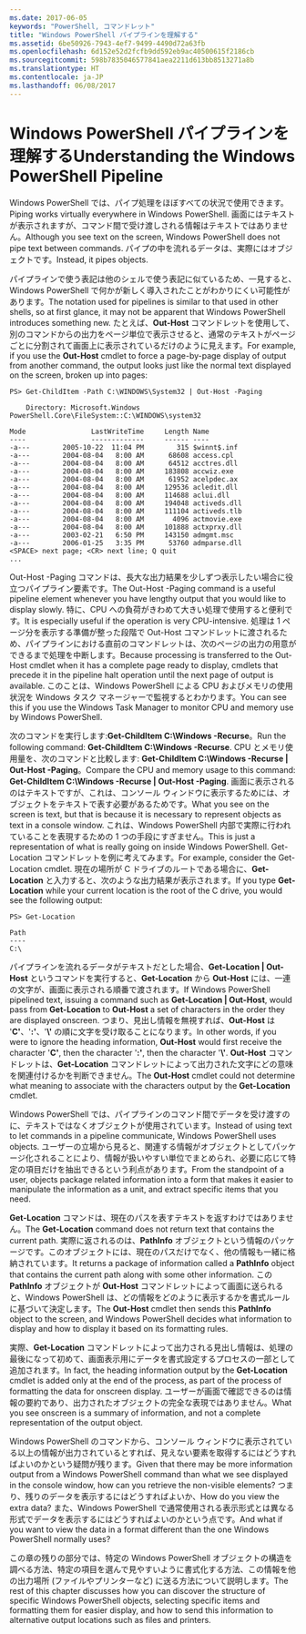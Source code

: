 ```yaml
---
ms.date: 2017-06-05
keywords: "PowerShell, コマンドレット"
title: "Windows PowerShell パイプラインを理解する"
ms.assetid: 6be50926-7943-4ef7-9499-4490d72a63fb
ms.openlocfilehash: 6d152e52d2fcfb9dd592eb9ac40500615f2186cb
ms.sourcegitcommit: 598b7835046577841aea2211d613bb8513271a8b
ms.translationtype: HT
ms.contentlocale: ja-JP
ms.lasthandoff: 06/08/2017
---
```

# <a name="understanding-the-windows-powershell-pipeline"></a><span data-ttu-id="e3243-103">Windows PowerShell パイプラインを理解する</span><span class="sxs-lookup"><span data-stu-id="e3243-103">Understanding the Windows PowerShell Pipeline</span></span>
<span data-ttu-id="e3243-104">Windows PowerShell では、パイプ処理をほぼすべての状況で使用できます。</span><span class="sxs-lookup"><span data-stu-id="e3243-104">Piping works virtually everywhere in Windows PowerShell.</span></span> <span data-ttu-id="e3243-105">画面にはテキストが表示されますが、コマンド間で受け渡しされる情報はテキストではありません。</span><span class="sxs-lookup"><span data-stu-id="e3243-105">Although you see text on the screen, Windows PowerShell does not pipe text between commands.</span></span> <span data-ttu-id="e3243-106">パイプの中を流れるデータは、実際にはオブジェクトです。</span><span class="sxs-lookup"><span data-stu-id="e3243-106">Instead, it pipes objects.</span></span>

<span data-ttu-id="e3243-107">パイプラインで使う表記は他のシェルで使う表記に似ているため、一見すると、Windows PowerShell で何かが新しく導入されたことがわかりにくい可能性があります。</span><span class="sxs-lookup"><span data-stu-id="e3243-107">The notation used for pipelines is similar to that used in other shells, so at first glance, it may not be apparent that Windows PowerShell introduces something new.</span></span> <span data-ttu-id="e3243-108">たとえば、**Out-Host** コマンドレットを使用して、別のコマンドからの出力をページ単位で表示させると、通常のテキストがページごとに分割されて画面上に表示されているだけのように見えます。</span><span class="sxs-lookup"><span data-stu-id="e3243-108">For example, if you use the **Out-Host** cmdlet to force a page-by-page display of output from another command, the output looks just like the normal text displayed on the screen, broken up into pages:</span></span>

```
PS> Get-ChildItem -Path C:\WINDOWS\System32 | Out-Host -Paging

    Directory: Microsoft.Windows PowerShell.Core\FileSystem::C:\WINDOWS\system32

Mode                LastWriteTime     Length Name
----                -------------     ------ ----
-a---        2005-10-22  11:04 PM        315 $winnt$.inf
-a---        2004-08-04   8:00 AM      68608 access.cpl
-a---        2004-08-04   8:00 AM      64512 acctres.dll
-a---        2004-08-04   8:00 AM     183808 accwiz.exe
-a---        2004-08-04   8:00 AM      61952 acelpdec.ax
-a---        2004-08-04   8:00 AM     129536 acledit.dll
-a---        2004-08-04   8:00 AM     114688 aclui.dll
-a---        2004-08-04   8:00 AM     194048 activeds.dll
-a---        2004-08-04   8:00 AM     111104 activeds.tlb
-a---        2004-08-04   8:00 AM       4096 actmovie.exe
-a---        2004-08-04   8:00 AM     101888 actxprxy.dll
-a---        2003-02-21   6:50 PM     143150 admgmt.msc
-a---        2006-01-25   3:35 PM      53760 admparse.dll
<SPACE> next page; <CR> next line; Q quit
...
```

<span data-ttu-id="e3243-109">Out-Host -Paging コマンドは、長大な出力結果を少しずつ表示したい場合に役立つパイプライン要素です。</span><span class="sxs-lookup"><span data-stu-id="e3243-109">The Out-Host -Paging command is a useful pipeline element whenever you have lengthy output that you would like to display slowly.</span></span> <span data-ttu-id="e3243-110">特に、CPU への負荷がきわめて大きい処理で使用すると便利です。</span><span class="sxs-lookup"><span data-stu-id="e3243-110">It is especially useful if the operation is very CPU-intensive.</span></span> <span data-ttu-id="e3243-111">処理は 1 ページ分を表示する準備が整った段階で Out-Host コマンドレットに渡されるため、パイプラインにおける直前のコマンドレットは、次のページの出力の用意ができるまで処理を中断します。</span><span class="sxs-lookup"><span data-stu-id="e3243-111">Because processing is transferred to the Out-Host cmdlet when it has a complete page ready to display, cmdlets that precede it in the pipeline halt operation until the next page of output is available.</span></span> <span data-ttu-id="e3243-112">このことは、Windows PowerShell による CPU およびメモリの使用状況を Windows タスク マネージャーで監視するとわかります。</span><span class="sxs-lookup"><span data-stu-id="e3243-112">You can see this if you use the Windows Task Manager to monitor CPU and memory use by Windows PowerShell.</span></span>

<span data-ttu-id="e3243-113">次のコマンドを実行します:**Get-ChildItem C:\\Windows -Recurse**。</span><span class="sxs-lookup"><span data-stu-id="e3243-113">Run the following command: **Get-ChildItem C:\\Windows -Recurse**.</span></span> <span data-ttu-id="e3243-114">CPU とメモリ使用量を、次のコマンドと比較します: **Get-ChildItem C:\\Windows -Recurse | Out-Host -Paging**。</span><span class="sxs-lookup"><span data-stu-id="e3243-114">Compare the CPU and memory usage to this command: **Get-ChildItem C:\\Windows -Recurse | Out-Host -Paging**.</span></span> <span data-ttu-id="e3243-115">画面に表示されるのはテキストですが、これは、コンソール ウィンドウに表示するためには、オブジェクトをテキストで表す必要があるためです。</span><span class="sxs-lookup"><span data-stu-id="e3243-115">What you see on the screen is text, but that is because it is necessary to represent objects as text in a console window.</span></span> <span data-ttu-id="e3243-116">これは、Windows PowerShell 内部で実際に行われていることを表現するための 1 つの手段にすぎません。</span><span class="sxs-lookup"><span data-stu-id="e3243-116">This is just a representation of what is really going on inside Windows PowerShell.</span></span> <span data-ttu-id="e3243-117">Get-Location コマンドレットを例に考えてみます。</span><span class="sxs-lookup"><span data-stu-id="e3243-117">For example, consider the Get-Location cmdlet.</span></span> <span data-ttu-id="e3243-118">現在の場所が C ドライブのルートである場合に、**Get-Location** と入力すると、次のような出力結果が表示されます。</span><span class="sxs-lookup"><span data-stu-id="e3243-118">If you type **Get-Location** while your current location is the root of the C drive, you would see the following output:</span></span>

```
PS> Get-Location

Path
----
C:\
```

<span data-ttu-id="e3243-119">パイプラインを流れるデータがテキストだとした場合、**Get-Location | Out-Host** というコマンドを実行すると、**Get-Location** から **Out-Host** には、一連の文字が、画面に表示される順番で渡されます。</span><span class="sxs-lookup"><span data-stu-id="e3243-119">If Windows PowerShell pipelined text, issuing a command such as **Get-Location | Out-Host**, would pass from **Get-Location** to **Out-Host** a set of characters in the order they are displayed onscreen.</span></span> <span data-ttu-id="e3243-120">つまり、見出し情報を無視すれば、**Out-Host** は '**C'**、'**:'**、'**\\'** の順に文字を受け取ることになります。</span><span class="sxs-lookup"><span data-stu-id="e3243-120">In other words, if you were to ignore the heading information, **Out-Host** would first receive the character '**C'**, then the character '**:'**, then the character '**\\'**.</span></span> <span data-ttu-id="e3243-121">**Out-Host** コマンドレットは、**Get-Location** コマンドレットによって出力された文字にどの意味を関連付けるかを判断できません。</span><span class="sxs-lookup"><span data-stu-id="e3243-121">The **Out-Host** cmdlet could not determine what meaning to associate with the characters output by the **Get-Location** cmdlet.</span></span>

<span data-ttu-id="e3243-122">Windows PowerShell では、パイプラインのコマンド間でデータを受け渡すのに、テキストではなくオブジェクトが使用されています。</span><span class="sxs-lookup"><span data-stu-id="e3243-122">Instead of using text to let commands in a pipeline communicate, Windows PowerShell uses objects.</span></span> <span data-ttu-id="e3243-123">ユーザーの立場から見ると、関連する情報がオブジェクトとしてパッケージ化されることにより、情報が扱いやすい単位でまとめられ、必要に応じて特定の項目だけを抽出できるという利点があります。</span><span class="sxs-lookup"><span data-stu-id="e3243-123">From the standpoint of a user, objects package related information into a form that makes it easier to manipulate the information as a unit, and extract specific items that you need.</span></span>

<span data-ttu-id="e3243-124">**Get-Location** コマンドは、現在のパスを表すテキストを返すわけではありません。</span><span class="sxs-lookup"><span data-stu-id="e3243-124">The **Get-Location** command does not return text that contains the current path.</span></span> <span data-ttu-id="e3243-125">実際に返されるのは、**PathInfo** オブジェクトという情報のパッケージです。このオブジェクトには、現在のパスだけでなく、他の情報も一緒に格納されています。</span><span class="sxs-lookup"><span data-stu-id="e3243-125">It returns a package of information called a **PathInfo** object that contains the current path along with some other information.</span></span> <span data-ttu-id="e3243-126">この **PathInfo** オブジェクトが **Out-Host** コマンドレットによって画面に送られると、Windows PowerShell は、どの情報をどのように表示するかを書式ルールに基づいて決定します。</span><span class="sxs-lookup"><span data-stu-id="e3243-126">The **Out-Host** cmdlet then sends this **PathInfo** object to the screen, and Windows PowerShell decides what information to display and how to display it based on its formatting rules.</span></span>

<span data-ttu-id="e3243-127">実際、**Get-Location** コマンドレットによって出力される見出し情報は、処理の最後になって初めて、画面表示用にデータを書式設定するプロセスの一部として追加されます。</span><span class="sxs-lookup"><span data-stu-id="e3243-127">In fact, the heading information output by the **Get-Location** cmdlet is added only at the end of the process, as part of the process of formatting the data for onscreen display.</span></span> <span data-ttu-id="e3243-128">ユーザーが画面で確認できるのは情報の要約であり、出力されたオブジェクトの完全な表現ではありません。</span><span class="sxs-lookup"><span data-stu-id="e3243-128">What you see onscreen is a summary of information, and not a complete representation of the output object.</span></span>

<span data-ttu-id="e3243-129">Windows PowerShell のコマンドから、コンソール ウィンドウに表示されている以上の情報が出力されているとすれば、見えない要素を取得するにはどうすればよいのかという疑問が残ります。</span><span class="sxs-lookup"><span data-stu-id="e3243-129">Given that there may be more information output from a Windows PowerShell command than what we see displayed in the console window, how can you retrieve the non-visible elements?</span></span> <span data-ttu-id="e3243-130">つまり、残りのデータを表示するにはどうすればよいか、</span><span class="sxs-lookup"><span data-stu-id="e3243-130">How do you view the extra data?</span></span> <span data-ttu-id="e3243-131">また、Windows PowerShell で通常使用される表示形式とは異なる形式でデータを表示するにはどうすればよいのかという点です。</span><span class="sxs-lookup"><span data-stu-id="e3243-131">And what if you want to view the data in a format different than the one Windows PowerShell normally uses?</span></span>

<span data-ttu-id="e3243-132">この章の残りの部分では、特定の Windows PowerShell オブジェクトの構造を調べる方法、特定の項目を選んで見やすいように書式化する方法、この情報を他の出力場所 (ファイルやプリンターなど) に送る方法について説明します。</span><span class="sxs-lookup"><span data-stu-id="e3243-132">The rest of this chapter discusses how you can discover the structure of specific Windows PowerShell objects, selecting specific items and formatting them for easier display, and how to send this information to alternative output locations such as files and printers.</span></span>

